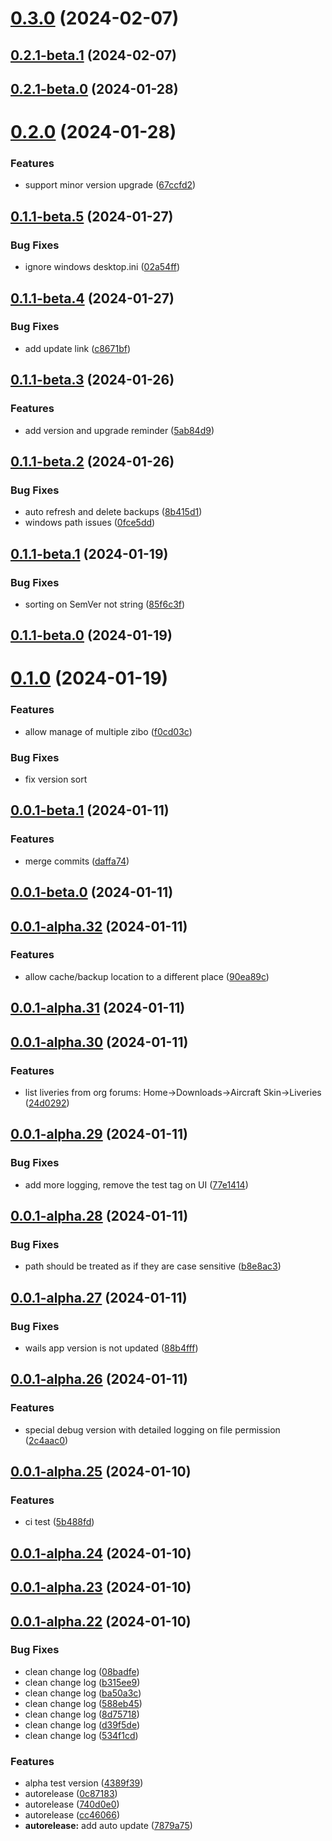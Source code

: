 # [0.3.0](https://github.com/xairline/yazu/compare/v0.2.1-beta.1...v0.3.0) (2024-02-07)



## [0.2.1-beta.1](https://github.com/xairline/yazu/compare/v0.2.3...v0.2.1-beta.1) (2024-02-07)



## [0.2.1-beta.0](https://github.com/xairline/yazu/compare/v0.2.0...v0.2.1-beta.0) (2024-01-28)



# [0.2.0](https://github.com/xairline/yazu/compare/v0.1.1-beta.5...v0.2.0) (2024-01-28)


### Features

* support minor version upgrade ([67ccfd2](https://github.com/xairline/yazu/commit/67ccfd269391f9fbc922b2d298b1c16915550d61))



## [0.1.1-beta.5](https://github.com/xairline/yazu/compare/v0.1.1-beta.4...v0.1.1-beta.5) (2024-01-27)


### Bug Fixes

* ignore windows desktop.ini ([02a54ff](https://github.com/xairline/yazu/commit/02a54ffa1b297671b1f4170aa85030ecc8cb6feb))



## [0.1.1-beta.4](https://github.com/xairline/yazu/compare/v0.1.1-beta.3...v0.1.1-beta.4) (2024-01-27)


### Bug Fixes

* add update link ([c8671bf](https://github.com/xairline/yazu/commit/c8671bf06f397986dbbcfe12b1a8ff6447a7d8bb))



## [0.1.1-beta.3](https://github.com/xairline/yazu/compare/v0.1.1-beta.2...v0.1.1-beta.3) (2024-01-26)


### Features

* add version and upgrade reminder ([5ab84d9](https://github.com/xairline/yazu/commit/5ab84d95cb1d27ca01adbedb248c1658ac0cbcfb))



## [0.1.1-beta.2](https://github.com/xairline/yazu/compare/v0.1.1-beta.1...v0.1.1-beta.2) (2024-01-26)


### Bug Fixes

* auto refresh and delete backups ([8b415d1](https://github.com/xairline/yazu/commit/8b415d13daf15e6acab7183fede625b0bd40313a))
* windows path issues ([0fce5dd](https://github.com/xairline/yazu/commit/0fce5ddf1ec7abfb7560bbd3fbbc2ec5da11dc32))



## [0.1.1-beta.1](https://github.com/xairline/yazu/compare/v0.1.1-beta.0...v0.1.1-beta.1) (2024-01-19)


### Bug Fixes

* sorting on SemVer not string ([85f6c3f](https://github.com/xairline/yazu/commit/85f6c3f05622b7fc6f0a3209d0defc954bc56176))



## [0.1.1-beta.0](https://github.com/xairline/yazu/compare/v0.1.0...v0.1.1-beta.0) (2024-01-19)



# [0.1.0](https://github.com/xairline/yazu/compare/v0.0.1-beta.1...v0.1.0) (2024-01-19)


### Features

* allow manage of multiple zibo ([f0cd03c](https://github.com/xairline/yazu/commit/f0cd03c3fbc47a843d2141ec0120f33ddfa8078b))

### Bug Fixes

* fix version sort


## [0.0.1-beta.1](https://github.com/xairline/yazu/compare/v0.0.1-beta.0...v0.0.1-beta.1) (2024-01-11)


### Features

* merge commits ([daffa74](https://github.com/xairline/yazu/commit/daffa7407788a73277212189fdbda031b8b497cd))



## [0.0.1-beta.0](https://github.com/xairline/yazu/compare/v0.0.1-alpha.32...v0.0.1-beta.0) (2024-01-11)



## [0.0.1-alpha.32](https://github.com/xairline/yazu/compare/v0.0.1-alpha.31...v0.0.1-alpha.32) (2024-01-11)


### Features

* allow cache/backup location to a different place ([90ea89c](https://github.com/xairline/yazu/commit/90ea89c09f56bff11be769948ef047115464558d))



## [0.0.1-alpha.31](https://github.com/xairline/yazu/compare/v0.0.1-alpha.30...v0.0.1-alpha.31) (2024-01-11)



## [0.0.1-alpha.30](https://github.com/xairline/yazu/compare/v0.0.1-alpha.29...v0.0.1-alpha.30) (2024-01-11)


### Features

* list liveries from org forums: Home->Downloads->Aircraft Skin->Liveries ([24d0292](https://github.com/xairline/yazu/commit/24d029203cead4c682252f8b1fdd6ff7b094853b))



## [0.0.1-alpha.29](https://github.com/xairline/yazu/compare/v0.0.1-alpha.28...v0.0.1-alpha.29) (2024-01-11)


### Bug Fixes

* add more logging, remove the test tag on UI ([77e1414](https://github.com/xairline/yazu/commit/77e1414a5275b7d32c1bcf230e32c1409816ae8a))



## [0.0.1-alpha.28](https://github.com/xairline/yazu/compare/v0.0.1-alpha.27...v0.0.1-alpha.28) (2024-01-11)


### Bug Fixes

* path should be treated as if they are case sensitive ([b8e8ac3](https://github.com/xairline/yazu/commit/b8e8ac3c42216c4c5cf0833fa16c8554c586dadf))



## [0.0.1-alpha.27](https://github.com/xairline/yazu/compare/v0.0.1-alpha.26...v0.0.1-alpha.27) (2024-01-11)


### Bug Fixes

* wails app version is not updated ([88b4fff](https://github.com/xairline/yazu/commit/88b4fff39dbb6567f54dd4364903d3a8233f3979))



## [0.0.1-alpha.26](https://github.com/xairline/yazu/compare/v0.0.1-alpha.25...v0.0.1-alpha.26) (2024-01-11)


### Features

* special debug version with detailed logging on file permission ([2c4aac0](https://github.com/xairline/yazu/commit/2c4aac0bc12722c7b1d4629ec0022a38541bc98c))



## [0.0.1-alpha.25](https://github.com/xairline/yazu/compare/v0.0.1-alpha.24...v0.0.1-alpha.25) (2024-01-10)


### Features

* ci test ([5b488fd](https://github.com/xairline/yazu/commit/5b488fdd3ad6d79fb77870244787a86894d168b3))



## [0.0.1-alpha.24](https://github.com/xairline/yazu/compare/v0.0.1-alpha.23...v0.0.1-alpha.24) (2024-01-10)



## [0.0.1-alpha.23](https://github.com/xairline/yazu/compare/v0.0.1-alpha.22...v0.0.1-alpha.23) (2024-01-10)



## [0.0.1-alpha.22](https://github.com/xairline/yazu/compare/7879a75610cacbfc5ef7bf92191ea2952fb8b8bb...v0.0.1-alpha.22) (2024-01-10)


### Bug Fixes

* clean change log ([08badfe](https://github.com/xairline/yazu/commit/08badfe002b55efbd7b05155feb489ca411cb89c))
* clean change log ([b315ee9](https://github.com/xairline/yazu/commit/b315ee97ffc68c253549b20e790bc2f96a1c0e52))
* clean change log ([ba50a3c](https://github.com/xairline/yazu/commit/ba50a3cb363f846c21fd3e4bd5eed20d765ecdf3))
* clean change log ([588eb45](https://github.com/xairline/yazu/commit/588eb45009da10c1ea126d7bf2df2a1e96f9a60c))
* clean change log ([8d75718](https://github.com/xairline/yazu/commit/8d757184764d644e895cdf2103d1518f3a2c6413))
* clean change log ([d39f5de](https://github.com/xairline/yazu/commit/d39f5def496556dc6cc75241b735eaa120fc1ece))
* clean change log ([534f1cd](https://github.com/xairline/yazu/commit/534f1cd6a6e16c6e45d31f6a8bab9498a08d31c8))


### Features

* alpha test version ([4389f39](https://github.com/xairline/yazu/commit/4389f398ab2a828458a8d3a31be28b804c65a46c))
* autorelease ([0c87183](https://github.com/xairline/yazu/commit/0c87183b7e31aee3924cced5a9abcc29b7ef626d))
* autorelease ([740d0e0](https://github.com/xairline/yazu/commit/740d0e0c7aa2312623d47c5ca8e8d407930921c0))
* autorelease ([cc46066](https://github.com/xairline/yazu/commit/cc46066f52a0cc83c954c0c37c0b58e611146af1))
* **autorelease:** add auto update ([7879a75](https://github.com/xairline/yazu/commit/7879a75610cacbfc5ef7bf92191ea2952fb8b8bb))



